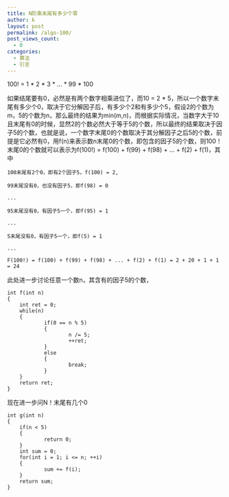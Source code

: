```yaml
---
title: N阶乘末尾有多少个零
author: k
layout: post
permalink: /algo-100/
post_views_count:
  - 0
categories:
  - 算法
  - 引言
---
```


100! = 1 * 2 * 3 * ... * 99 * 100

如果结尾要有0，必然是有两个数字相乘进位了，而10 = 2 * 5，所以一个数字末尾有多少个0，取决于它分解因子后，有多少个2和有多少个5，假设2的个数为m，5的个数为n，那么最终的结果为min(m,n)，而根据实际情况，当数字大于10且末尾有0的时候，显然2的个数必然大于等于5的个数，所以最终的结果取决于因子5的个数，也就是说，一个数字末尾0的个数取决于其分解因子之后5的个数，前提是它必然有0，用f(n)来表示数n末尾0的个数，即包含的因子5的个数，则100！末尾0的个数就可以表示为f(100!) = f(100) + f(99) + f(98) + ... + f(2) + f(1)，其中

	100末尾有2个0，即有2个因子5，f(100) = 2,

	99末尾没有0，也没有因子5，即f(98) = 0

	...

	95末尾没有0，有因子5一个，即f(95) = 1

	...

	5末尾没有0，有因子5一个，即f(5) = 1

	...

	F(100!) = f(100) + f(99) + f(98) + ... + f(2) + f(1) = 2 + 20 + 1 + 1 = 24

此处进一步讨论任意一个数n，其含有的因子5的个数，

	int f(int n)
	{
        int ret = 0;
        while(n)
        {
                if(0 == n % 5)
                {
                        n /= 5;
                        ++ret;
                }
                else
                {
                        break;
                }
        }
        return ret;
	}

现在进一步问N！末尾有几个0

	int g(int n)
	{
        if(n < 5)
        {
                return 0;
        }
        int sum = 0;
        for(int i = 1; i <= n; ++i)
        {
                sum += f(i);
        }
        return sum;
	}